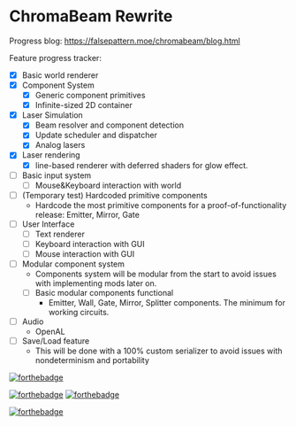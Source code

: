 # ChromaBeam Rewrite

Progress blog: https://falsepattern.moe/chromabeam/blog.html

Feature progress tracker:
- [x] Basic world renderer
- [x] Component System
  - [x] Generic component primitives
  - [x] Infinite-sized 2D container
- [x] Laser Simulation
  - [x] Beam resolver and component detection
  - [x] Update scheduler and dispatcher
  - [x] Analog lasers
- [x] Laser rendering
  - [x] line-based renderer with deferred shaders for glow effect.
- [ ] Basic input system
  - [ ] Mouse&Keyboard interaction with world
- [ ] (Temporary test) Hardcoded primitive components
  - Hardcode the most primitive components for a proof-of-functionality release: Emitter, Mirror, Gate
- [ ] User Interface
  - [ ] Text renderer
  - [ ] Keyboard interaction with GUI
  - [ ] Mouse interaction with GUI
- [ ] Modular component system
  - Components system will be modular from the start to avoid issues with implementing mods later on.
  - [ ] Basic modular components functional
    - Emitter, Wall, Gate, Mirror, Splitter components. The minimum for working circuits.
- [ ] Audio
  - OpenAL
- [ ] Save/Load feature
  - This will be done with a 100% custom serializer to avoid issues with nondeterminism and portability

[![forthebadge](https://forthebadge.com/images/badges/open-source.svg)](https://forthebadge.com)

[![forthebadge](https://forthebadge.com/images/badges/made-with-java.svg)](https://forthebadge.com)
[![forthebadge](https://forthebadge.com/images/badges/designed-in-ms-paint.svg)](https://forthebadge.com)

[![forthebadge](https://forthebadge.com/images/badges/powered-by-black-magic.svg)](https://forthebadge.com)
